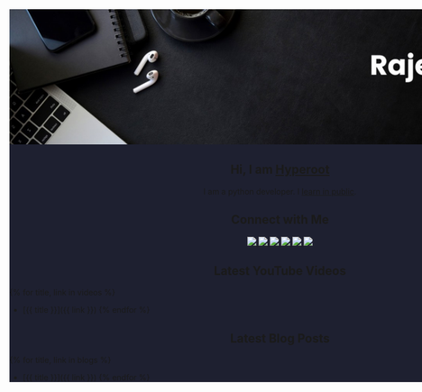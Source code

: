 <div style="background-color:#1e2030; width: 100vw">

<!-- Banner -->
<img src="./assets/banner.jpeg" style="width: 100vw"/>

<div align="center">

## Hi, I am [Hyperoot](hyperoot.dev)

I am a python developer. I [learn in public](https://mindmaze.hyperoot.dev/).
</div>

<div align="center">

## Connect with Me

<a href="https://github.com/HYP3R00T" target="_blank">
<img src="https://img.shields.io/badge/github-181717?style=for-the-badge&logo=github&logoColor=white" style="height: 32px"/>
</a>
<a href="https://www.linkedin.com/in/rajesh-kumar-das/" target="_blank">
<img src="https://img.shields.io/badge/LinkedIn-0077B5?style=for-the-badge&logo=linkedin&logoColor=white" style="height: 32px"/>
</a>
<a href="https://mastodon.social/@hyp3r00t" target="_blank">
<img src="https://img.shields.io/badge/mastodon-6364FF?style=for-the-badge&logo=mastodon&logoColor=white" style="height: 32px"/>
</a>
<a href="https://www.youtube.com/@hyp3r00t" target="_blank">
<img src="https://img.shields.io/badge/youtube-FF0000?style=for-the-badge&logo=youtube&logoColor=white" style="height: 32px"/>
</a>
<a href="https://discord.gg/tWZRBhaPhd" target="_blank">
<img src="https://img.shields.io/badge/discord-5865F2?style=for-the-badge&logo=discord&logoColor=white" style="height: 32px"/>
</a>
<a href="https://blogs.hyperoot.dev/" target="_blank">
<img src="https://img.shields.io/badge/hashnode-2962FF?style=for-the-badge&logo=hashnode&logoColor=white" style="height: 32px"/>
</a>
</div>

<div align="center">

## Latest YouTube Videos
</div>

{% for title, link in videos %}
- [{{ title }}]({{ link }})
{% endfor %}

<div align="center">

## Latest Blog Posts
</div>

{% for title, link in blogs %}
- [{{ title }}]({{ link }})
{% endfor %}
</div>